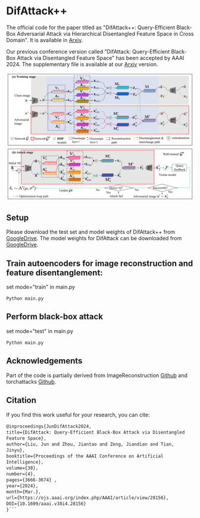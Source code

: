 # DifAttack++
The official code for the paper titled as "DifAttack++: Query-Efficient Black-Box Adversarial Attack via Hierarchical Disentangled Feature Space in Cross Domain". It is available in [Arxiv](https://arxiv.org/abs/2406.03017).

Our previous conference version called "DifAttack: Query-Efficient Black-Box Attack via Disentangled Feature Space" has been accepted by AAAI 2024.
The supplementary file is available at our [Arxiv](https://arxiv.org/abs/2309.14585) version.

![Overview](https://github.com/csjunjun/DifAttack/blob/master/Architecture.jpeg)


## Setup
Please download the test set and model weights of DifAttack++ from [GoogleDrive](https://drive.google.com/drive/folders/1gCOxEwJGPO_tKKLPldRsRFCAtgOM40K5?usp=sharing).
The model weights for DifAttack can be downloaded from [GoogleDrive](https://drive.google.com/drive/folders/1o4yPWxAC575PT_mQSxV4d7BCLCbC2oRV?usp=sharing).

## Train autoencoders for image reconstruction and feature disentanglement:
set mode="train" in main.py
```
Python main.py
```

## Perform black-box attack
set mode="test" in main.py
```
Python main.py
```

## Acknowledgements
Part of the code is partially derived from ImageReconstruction [Github](https://github.com/SikanderBinMukaram/ImageReconstructionAutoEncoder/blob/main/ImageReconstruction.ipynb) and torchattacks [Github](https://github.com/Harry24k/adversarial-attacks-pytorch/tree/master).


## Citation
If you find this work useful for your research, you can cite:
```
@inproceedings{JunDifAttack2024,
title={DifAttack: Query-Efficient Black-Box Attack via Disentangled Feature Space},
author={Liu, Jun and Zhou, Jiantao and Zeng, Jiandian and Tian, Jinyu},
booktitle={Proceedings of the AAAI Conference on Artificial Intelligence},
volume={38},
number={4}, 
pages={3666-3674} ,
year={2024}, 
month={Mar.}, 
url={https://ojs.aaai.org/index.php/AAAI/article/view/28156}, 
DOI={10.1609/aaai.v38i4.28156}
}```
